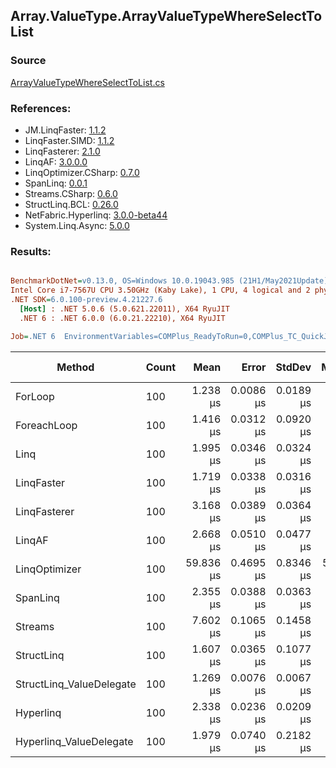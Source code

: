 ﻿## Array.ValueType.ArrayValueTypeWhereSelectToList

### Source
[ArrayValueTypeWhereSelectToList.cs](../LinqBenchmarks/Array/ValueType/ArrayValueTypeWhereSelectToList.cs)

### References:
- JM.LinqFaster: [1.1.2](https://www.nuget.org/packages/JM.LinqFaster/1.1.2)
- LinqFaster.SIMD: [1.1.2](https://www.nuget.org/packages/LinqFaster.SIMD/1.0.3)
- LinqFasterer: [2.1.0](https://www.nuget.org/packages/LinqFasterer/2.1.0)
- LinqAF: [3.0.0.0](https://www.nuget.org/packages/LinqAF/3.0.0.0)
- LinqOptimizer.CSharp: [0.7.0](https://www.nuget.org/packages/LinqOptimizer.CSharp/0.7.0)
- SpanLinq: [0.0.1](https://www.nuget.org/packages/SpanLinq/0.0.1)
- Streams.CSharp: [0.6.0](https://www.nuget.org/packages/Streams.CSharp/0.6.0)
- StructLinq.BCL: [0.26.0](https://www.nuget.org/packages/StructLinq/0.26.0)
- NetFabric.Hyperlinq: [3.0.0-beta44](https://www.nuget.org/packages/NetFabric.Hyperlinq/3.0.0-beta44)
- System.Linq.Async: [5.0.0](https://www.nuget.org/packages/System.Linq.Async/5.0.0)

### Results:
``` ini

BenchmarkDotNet=v0.13.0, OS=Windows 10.0.19043.985 (21H1/May2021Update)
Intel Core i7-7567U CPU 3.50GHz (Kaby Lake), 1 CPU, 4 logical and 2 physical cores
.NET SDK=6.0.100-preview.4.21227.6
  [Host] : .NET 5.0.6 (5.0.621.22011), X64 RyuJIT
  .NET 6 : .NET 6.0.0 (6.0.21.22210), X64 RyuJIT

Job=.NET 6  EnvironmentVariables=COMPlus_ReadyToRun=0,COMPlus_TC_QuickJitForLoops=1,COMPlus_TieredPGO=1  Runtime=.NET 6.0  

```
|                   Method | Count |      Mean |     Error |    StdDev |    Median |         Ratio | RatioSD |   Gen 0 |  Gen 1 | Gen 2 | Allocated |
|------------------------- |------ |----------:|----------:|----------:|----------:|--------------:|--------:|--------:|-------:|------:|----------:|
|                  ForLoop |   100 |  1.238 μs | 0.0086 μs | 0.0189 μs |  1.233 μs |      baseline |         |  3.8605 |      - |     - |      8 KB |
|              ForeachLoop |   100 |  1.416 μs | 0.0312 μs | 0.0920 μs |  1.371 μs |  1.17x slower |   0.08x |  3.8605 |      - |     - |      8 KB |
|                     Linq |   100 |  1.995 μs | 0.0346 μs | 0.0324 μs |  1.999 μs |  1.61x slower |   0.04x |  3.9673 |      - |     - |      8 KB |
|               LinqFaster |   100 |  1.719 μs | 0.0338 μs | 0.0316 μs |  1.713 μs |  1.39x slower |   0.02x |  6.4087 |      - |     - |     13 KB |
|             LinqFasterer |   100 |  3.168 μs | 0.0389 μs | 0.0364 μs |  3.160 μs |  2.56x slower |   0.05x |  9.0332 |      - |     - |     18 KB |
|                   LinqAF |   100 |  2.668 μs | 0.0510 μs | 0.0477 μs |  2.660 μs |  2.15x slower |   0.04x |  3.8605 |      - |     - |      8 KB |
|            LinqOptimizer |   100 | 59.836 μs | 0.4695 μs | 0.8346 μs | 59.657 μs | 48.27x slower |   0.94x | 72.2656 | 6.5918 |     - |    157 KB |
|                 SpanLinq |   100 |  2.355 μs | 0.0388 μs | 0.0363 μs |  2.347 μs |  1.90x slower |   0.04x |  3.8605 |      - |     - |      8 KB |
|                  Streams |   100 |  7.602 μs | 0.1065 μs | 0.1458 μs |  7.566 μs |  6.13x slower |   0.16x |  4.1199 |      - |     - |      8 KB |
|               StructLinq |   100 |  1.607 μs | 0.0365 μs | 0.1077 μs |  1.558 μs |  1.29x slower |   0.09x |  1.7223 |      - |     - |      4 KB |
| StructLinq_ValueDelegate |   100 |  1.269 μs | 0.0076 μs | 0.0067 μs |  1.269 μs |  1.02x slower |   0.02x |  1.6766 |      - |     - |      3 KB |
|                Hyperlinq |   100 |  2.338 μs | 0.0236 μs | 0.0209 μs |  2.335 μs |  1.89x slower |   0.03x |  1.6747 |      - |     - |      3 KB |
|  Hyperlinq_ValueDelegate |   100 |  1.979 μs | 0.0740 μs | 0.2182 μs |  1.980 μs |  1.55x slower |   0.21x |  1.6766 |      - |     - |      3 KB |

